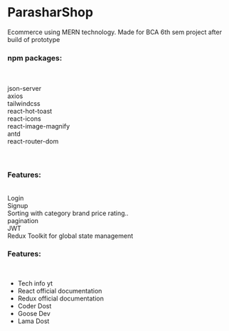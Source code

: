 # ParasharShop
Ecommerce using MERN technology. Made for BCA 6th sem project after build of prototype</br>

<h3>npm packages:</h3></br>
</br>
json-server</br>
axios</br>
tailwindcss</br>
react-hot-toast</br>
react-icons</br>
react-image-magnify</br>
antd</br>
react-router-dom</br>

</br>
</br>
<h3>Features:</h3></br>
Login </br>
Signup</br>
Sorting with category brand price rating..</br>
pagination</br>
JWT</br>
Redux Toolkit for global state management</br>

<h3>Features:</h3></br>
<ul>
  <li>Tech info yt</li>
  <li>React official documentation</li>
  <li>Redux official documentation</li>
  <li>Coder Dost</li>
  <li>Goose Dev</li>
  <li>Lama Dost</li>
</ul>



